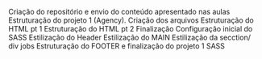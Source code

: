 Criação do repositório e envio do conteúdo apresentado nas aulas
Estruturação do projeto 1 (Agency). Criação dos arquivos
Estruturação do HTML pt 1
Estruturação do HTML pt 2 Finalização
Configuração inicial do SASS
Estilização do Header
Estilização do MAIN
Estilização da secction/ div jobs
Estruturação do FOOTER e finalização do projeto 1 SASS